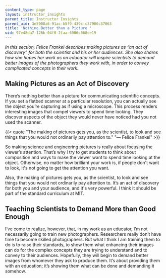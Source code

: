 ```yaml
---
content_type: page
layout: instructor_insights
parent_title: Instructor Insights
parent_uid: 3e5908a6-91ac-b5f9-439c-c37900c37063
title: 'Nothing Better than a Picture '
uid: 97e48da7-126b-04f0-2faa-6006c668de19
---
```


_In this section, Felice Frankel describes making pictures as “an act of discovery” for both the scientist and his or her audiences. She also shares how she hopes her work as an educator will inspire scientists to demand better images of the photographers they work with, in order to convey complicated concepts in their work._

Making Pictures as an Act of Discovery
--------------------------------------

There’s nothing better than a picture for communicating scientific concepts. If you set a flatbed scanner at a particular resolution, you can actually see the object you’re capturing as if using a microscope. This process renders interesting images that compel viewers to spend time looking. They discover aspects of the object they would never have noticed had you not used the scanner.

{{< quote "The making of pictures gets you, as the scientist, to look and see things that you would not ordinarily pay attention to." "— Felice Frankel" >}}

So making science and engineering pictures is really about focusing the viewer’s attention. That’s why I try to get students to think about composition and ways to make the viewer want to spend time looking at the object. Otherwise, no matter how brilliant your work is, if people don't want to look, it's not going to get the attention you want.

Also, the making of pictures gets you, as the scientist, to look and see things that you would not ordinarily pay attention to. It’s an act of discovery for both you and your audience, and it's very powerful. I think it should be part of the standard curriculum at MIT.

Teaching Scientists to Demand More than Good Enough
---------------------------------------------------

I’ve come to realize, however, that, in my work as an educator, I’m not necessarily going to train new photographers. Researchers really don’t have time to become skilled photographers. But what I think I am training them to do is to raise their standards, to show them what enhancing their images can do for the complex concepts they are trying to understand and to convey to their audiences. Hopefully, they will begin to demand better images from whomever they ask to produce them. It’s about providing them with an education; it’s showing them what can be done and demanding it somehow.
